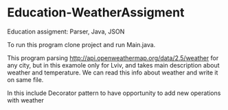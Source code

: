 # Education-WeatherAssigment

Education assigment: Parser, Java, JSON

To run this program clone project and run Main.java.

This program parsing http://api.openweathermap.org/data/2.5/weather for any city, but in this examole only for Lviv,
and takes main description about weather and temperature. We can read this info about weather and write it on same file.

In this include Decorator pattern to have opportunity to add new operations with weather
